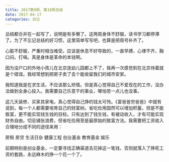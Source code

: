 ```yaml
---
title: 2017第9周、第10周总结
date: 2017-04-17
categories: 日记
---
```


总结都合并在一起写了，说明是有多懒了。这两周身体不舒服，读书学习都停滞了。为了不忘记总结的好习惯，这里简单写写吧，也算是把周号补齐了。

心脏不舒服，严重时相当难受。应该是休息不好导致的，一直早搏，心律不齐，胸口闷，打嗝。真是身体是革命的本钱啊。

因为没户口的外地小孩儿在北京连幼儿园都上不了，我再一次感觉到在北京待着就是个错误。我经常想到把房子卖了去个能收留我们的城市安家。

我知道我是在求生活，不应该那么矫情。但是真心觉得自己不爱现在的工作，没办法做到全身心投入。我需要自己乐意干的事业，哪怕苦一点儿也没事。

这几天装修、买家具家电，真心觉得自己挣的钱太可怜。《富爸爸穷爸爸》中就有说到，每一个人都需要培育自己的财富树。省吃俭用固然可以增加积蓄，但是不能致富，更不能实现钱生钱的目标。只有达到了钱生钱，有被动收入，才有可能实现财务自由。切忌铺张浪费，但省吃俭用至是最原始的致富方法。我需要把工资收入合理地分成不同的途径来用：

房租
房贷
生活日杂
健康工程
创业基金
教育基金
娱乐

前期特别是创业基金，一定要寻找正确渠道去花掉这一笔钱，否则就落入了挣死工资的套路，永远麻木的挣一个花一个了。